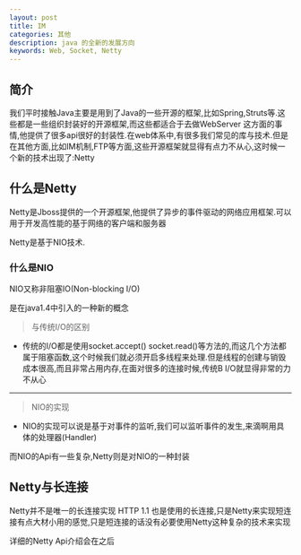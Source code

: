 ```yaml
---
layout: post
title: IM
categories: 其他
description: java 的全新的发展方向
keywords: Web, Socket, Netty
---
```

## 简介
我们平时接触Java主要是用到了Java的一些开源的框架,比如Spring,Struts等.这些都是一些组织封装好的开源框架,而这些都适合于去做WebServer 这方面的事情,他提供了很多api很好的封装性.在web体系中,有很多我们常见的库与技术.但是在其他方面,比如IM机制,FTP等方面,这些开源框架就显得有点力不从心,这时候一个新的技术出现了:Netty
## 什么是Netty
Netty是Jboss提供的一个开源框架,他提供了异步的事件驱动的网络应用框架.可以用于开发高性能的基于网络的客户端和服务器

Netty是基于NIO技术.

### 什么是NIO
NIO又称非阻塞IO(Non-blocking I/O)

是在java1.4中引入的一种新的概念

> 与传统I/O的区别
- 传统的I/O都是使用socket.accept() socket.read()等方法的,而这几个方法都属于阻塞函数,这个时候我们就必须开启多线程来处理.但是线程的创建与销毁成本很高,而且非常占用内存,在面对很多的连接时候,传统B I/O就显得非常的力不从心

----

> NIO的实现
- NIO的实现可以说是基于对事件的监听,我们可以监听事件的发生,来滴啊用具体的处理器(Handler)

而NIO的Api有一些复杂,Netty则是对NIO的一种封装

## Netty与长连接
Netty并不是唯一的长连接实现 HTTP 1.1 也是使用的长连接,只是Netty来实现短连接有点大材小用的感觉,只是短连接的话没有必要使用Netty这种复杂的技术来实现

详细的Netty Api介绍会在之后
